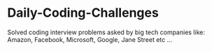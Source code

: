 # Daily-Coding-Challenges
Solved coding interview problems asked by big tech companies like: Amazon, Facebook, Microsoft, Google, Jane Street etc ...
